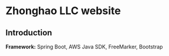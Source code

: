 # Zhonghao LLC website

## Introduction
**Framework:** Spring Boot, AWS Java SDK, FreeMarker, Bootstrap

